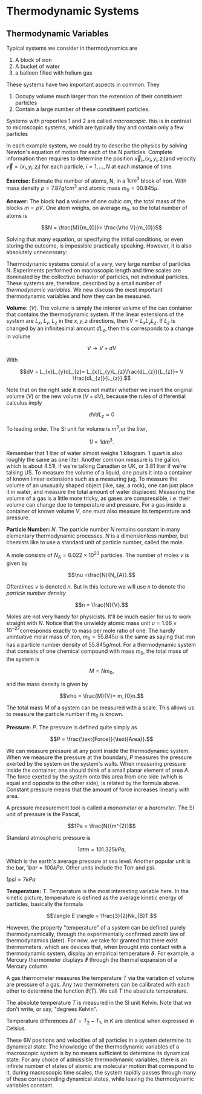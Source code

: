# Thermodynamic Systems


## Thermodynamic Variables

Typical systems we consider in thermodynamics are

1. A block of iron
2.  A bucket of water
3. a balloon filled with helium gas

These systems have two important aspects in common. They

1. Occupy volume much larger than the extension of their constituent particles
2.  Contain a large number of these constituent particles.

Systems with properties 1 and 2 are called *macroscopic*. this is in contrast to microscopic systems, which are typically tiny and contain only a few particles

In each example system, we could try to describe the physics by solving Newton's equation of motion for each of the N particles. Complete information then requires to determine the position $\vec{x}_{i=}(x_{i}, y_{i}, z_{i})$and velocity $\vec{v}= (x_{i}, y_{i}, z_{i})$ for each particle, $i = 1,...,N$ at each instance of time.

**Exercise:** Estimate the number of atoms, N, in a $1cm^{3}$ block of iron. With mass density  $\rho = 7. 87g/cm^{3}$ and atomic mass $m_{0}= 00. 845 \mu$.

**Answer:**  The block had a volume of one cubic cm, the total mass of the blocks $m = \rho V$. One atom weighs, on  average $m_{0}$, so the total number of atoms is

$$N = \frac{M}{m_{0}}= \frac{\rho V}{m_{0}}$$

Solving that many equation, or specifying the initial conditions, or even storing the outcome, is impossible practically speaking. However, it is also absolutely unnecessary:

Thermodynamic systems consist of a very, very large number of particles N. Experiments performed on macroscopic length and time scales are dominated by the collective behavior of particles, not individual particles. These systems are, therefore, described by a small number of *thermodynamic variables*. We new discuss the most important thermodynamic variables and how they can be measured.

**Volume:** $(V)$. The volume is simply the interior volume of the can container that contains the thermodynamic system. If the linear extensions of the system are $L_{x},\; L_{y},\; L_{z}$ in the $x, y, z$ directions, then $V = L_{x}L_{y}L_{z}$. If $L_{z}$ is changed by an infinitesimal amount $dL_{z}$, then this corresponds to a change in volume

$$V \rightarrow V + dV$$

With

$$dV = L_{x}L_{y}dL_{z}= L_{x}L_{y}L_{z}\frac{dL_{z}}{L_{z}}= V \frac{dL_{z}}{L_{z}}.$$

Note that on the right side it does not matter whether we insert the original volume $(V)$ or the new volume $(V + dV)$, because the rules of differential calculus imply

$$dVdL_{z}\approx0$$

To leading order. The SI unit for volume is $m^{3}$,or the liter,

$$1l = 1dm^{3}.$$

Remember that 1 liter of water almost weighs 1 kilogram. 1 quart is also roughly the same as one liter. Another common measure is the gallon, which is about 4.51l, if we're talking Canadian or UK, or 3.81 liter if we're talking US. To measure the volume of a liquid, one pours it into a container of known linear extensions such as a measuring jug. To measure the volume of an unusually shaped object (like, say, a rock), one can just place it in water, and measure the total amount of water displaced. Measuring the volume of a gas is a little more tricky, as gases are compressible, i.e. their volume can change due to temperature and pressure. For a gas inside a container of known volume $V$, one must also measure its temperature and pressure.

**Particle Number:** $N$. The particle number $N$ remains constant in many elementary thermodynamic processes. $N$ is a dimensionless number, but chemists like to use a standard unit of particle number, called the mole.

A mole consists of $N_{A}=6.022 \times 10^{23}$ particles. The number of moles $\nu$ is given by

$$\nu =\frac{N}{N_{A}}.$$

Oftentimes $\nu$ is denoted $n$. But in this lecture we will use $n$ to denote the *particle number density*

$$n = \frac{N}{V}.$$

Moles are not very handy for physicists. It'll be much easier for us to work straight with $N$. Notice that the unwieldy atomic mass unit $u = 1.66 \times 10^{-27}$corresponds exactly to mass per mole ratio of one. The hardly unintuitive molar mass of iron, $m_{0}= 55.845u$ is the same as saying that iron has a particle number density of $55.845g/ \text{mol}$. For a thermodynamic system that consists of one chemical compound with mass $m_{0}$, the total mass of the system is

$$M = N m_{0},$$

and the mass density is given by

$$\rho = \frac{M}{V}= m_{0}n.$$

The total mass $M$ of a system can be measured with a scale. This allows us to measure the particle number if $m_{0}$ is known.

**Pressure:** $P$. The pressure is defined quite simply as

$$P = \frac{\text{Force}}{\text{Area}}.$$

We can measure pressure at any point inside the thermodynamic system. When we measure the pressure at the boundary, $P$ measures the pressure exerted by the system on the system's walls. When measuring pressure inside the container, one should think of a small planar element of area $A$. The force exerted by the system onto this area from one side (which is equal and opposite to the other side), is related by the formula above. Constant pressure means that the amount of force increases linearly with area.

A pressure measurement tool is called a *manometer* or a *barometer*. The SI unit of pressure is the Pascal,

$$1Pa = \frac{N}{m^{2}}$$

Standard atmospheric pressure is

$$1atm = 101.325kPa,$$

Which is the earth's average pressure at sea level. Another popular unit is the bar, $1 bar = 100kPa$. Other units include the Torr and psi.

$1psi = 7kPa$

**Temperature:** $T.$ Temperature is the most interesting variable here. In the kinetic picture, temperature is defined as the average kinetic energy of particles, basically the formula

$$\langle E \rangle = \frac{3}{2}Nk_{B}T.$$

However, the property "temperature" of a system can be defined purely thermodynamically, through the experimentally confirmed zeroth law of thermodynamics (later). For now, we take for granted that there exist thermometers, which are devices that, when brought into contact with a thermodynamic system, display an empirical temperature $\vartheta$. For example, a Mercury thermometer displays $\vartheta$ through the thermal expansion of a Mercury column.

A gas thermometer measures the temperature $T$ via the variation of volume are pressure of a gas. Any two thermometers can be calibrated with each other to determine the function $\vartheta(T)$. We call $T$ the absolute temperature.

The absolute temperature $T$ is measured in the SI unit Kelvin. Note that we don't write, or say, "degrees Kelvin".

Temperature differences $\Delta T = T_{2}-T_{1}$, in $K$ are identical when expressed in Celsius.

These $6N$ positions and velocities of all particles in a system determine its dynamical state. The knowledge of the thermodynamic variables of a macroscopic system is by no means sufficient to determine its dynamical state. For any choice of admissible thermodynamic variables, there is an infinite number of states of atomic are molecular motion that correspond to it, during macroscopic time scales, the system rapidly passes through many of these corresponding dynamical states, while leaving the thermodynamic variables constant.